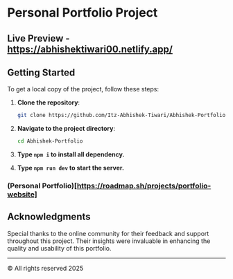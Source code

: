 # Personal Portfolio Project

## Live Preview - https://abhishektiwari00.netlify.app/ 

## Getting Started

To get a local copy of the project, follow these steps:

1. **Clone the repository**:
   ```bash
   git clone https://github.com/Itz-Abhishek-Tiwari/Abhishek-Portfolio.git
   ```
2. **Navigate to the project directory**:
   ```bash
   cd Abhishek-Portfolio
   ```
3. **Type `npm i` to install all dependency.** 

4. **Type `npm run dev` to start the server.** 

### (Personal Portfolio)[https://roadmap.sh/projects/portfolio-website]

## Acknowledgments

Special thanks to the online community for their feedback and support throughout this project. Their insights were invaluable in enhancing the quality and usability of this portfolio.

---

© All rights reserved 2025
